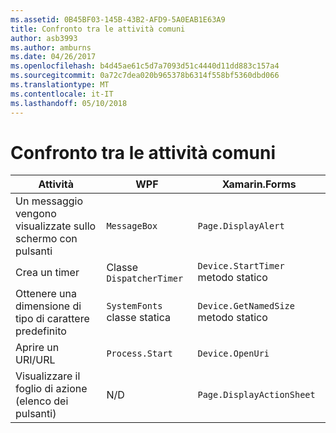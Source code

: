 ```yaml
---
ms.assetid: 0B45BF03-145B-43B2-AFD9-5A0EAB1E63A9
title: Confronto tra le attività comuni
author: asb3993
ms.author: amburns
ms.date: 04/26/2017
ms.openlocfilehash: b4d45ae61c5d7a7093d51c4440d11dd883c157a4
ms.sourcegitcommit: 0a72c7dea020b965378b6314f558bf5360dbd066
ms.translationtype: MT
ms.contentlocale: it-IT
ms.lasthandoff: 05/10/2018
---
```

# <a name="common-tasks-comparison"></a>Confronto tra le attività comuni

| Attività | WPF | Xamarin.Forms |
|--- |--- |--- |
|Un messaggio vengono visualizzate sullo schermo con pulsanti|`MessageBox`|`Page.DisplayAlert`|
|Crea un timer|Classe `DispatcherTimer`|`Device.StartTimer` metodo statico|
|Ottenere una dimensione di tipo di carattere predefinito|`SystemFonts` classe statica|`Device.GetNamedSize` metodo statico|
|Aprire un URI/URL|`Process.Start`|`Device.OpenUri`|
|Visualizzare il foglio di azione (elenco dei pulsanti)|N/D|`Page.DisplayActionSheet`|
